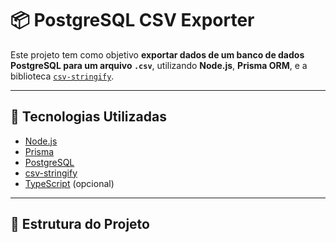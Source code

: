 # 📦 PostgreSQL CSV Exporter

Este projeto tem como objetivo **exportar dados de um banco de dados PostgreSQL para um arquivo `.csv`**, utilizando **Node.js**, **Prisma ORM**, e a biblioteca [`csv-stringify`](https://csv.js.org/stringify/).

---

## 🚀 Tecnologias Utilizadas

- [Node.js](https://nodejs.org/)
- [Prisma](https://www.prisma.io/)
- [PostgreSQL](https://www.postgresql.org/)
- [csv-stringify](https://csv.js.org/stringify/)
- [TypeScript](https://www.typescriptlang.org/) (opcional)

---

## 📂 Estrutura do Projeto
